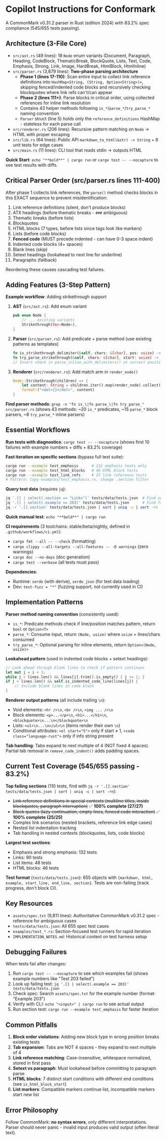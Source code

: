 # Copilot Instructions for Conformark

A CommonMark v0.31.2 parser in Rust (edition 2024) with 83.2% spec compliance (545/655 tests passing).

## Architecture (3-File Core)

- `src/ast.rs` (49 lines): 18 `Node` enum variants (Document, Paragraph, Heading, CodeBlock, ThematicBreak, BlockQuote, Lists, Text, Code, Emphasis, Strong, Link, Image, HardBreak, HtmlBlock, HtmlInline)
- `src/parser.rs` (3,879 lines): **Two-phase parsing architecture**
  - **Phase 1 (lines 17-110)**: Scan entire input to collect link reference definitions into `HashMap<String, (String, Option<String>)>`, skipping fenced/indented code blocks and recursively checking blockquotes where link refs can't/can appear
  - **Phase 2 (lines 111+)**: Parse blocks in critical order, using collected references for inline link resolution
  - Contains 43 helper methods following `is_*`/`parse_*`/`try_parse_*` naming convention
  - `Parser` struct (line 5) holds only the `reference_definitions` HashMap - stateless for each parse call
- `src/renderer.rs` (206 lines): Recursive pattern matching on `Node` → HTML with proper escaping
- `src/lib.rs` (64 lines): Public API `markdown_to_html(&str) -> String` + 6 unit tests for edge cases
- `src/main.rs` (11 lines): CLI tool that reads stdin → outputs HTML

**Quick Start**: `echo "**bold**" | cargo run` or `cargo test -- --nocapture` to see test results with diffs.

## Critical Parser Order (src/parser.rs lines 111-400)

After phase 1 collects link references, the `parse()` method checks blocks in this EXACT sequence to prevent misidentification:
1. Link reference definitions (silent, don't produce blocks)
2. ATX headings (before thematic breaks - `###` ambiguous)
3. Thematic breaks (before lists)
4. Blockquotes
5. HTML blocks (7 types, before lists since tags look like markers)
6. Lists (before code blocks)
7. **Fenced code** (MUST precede indented - can have 0-3 space indent)
8. Indented code blocks (4+ spaces)
9. Blank lines (skip)
10. Setext headings (lookahead to next line for underline)
11. Paragraphs (fallback)

Reordering these causes cascading test failures.

## Adding Features (3-Step Pattern)

**Example workflow**: Adding strikethrough support

1. **AST** (`src/ast.rs`): Add enum variant
   ```rust
   pub enum Node {
       // ... existing variants
       Strikethrough(Vec<Node>),
   }
   ```

2. **Parser** (`src/parser.rs`): Add predicate + parse method (use existing patterns as templates)
   ```rust
   fn is_strikethrough_delimiter(&self, chars: &[char], pos: usize) -> bool { ... }
   fn try_parse_strikethrough(&self, chars: &[char], start: usize) -> Option<(Node, usize)> { ... }
   // Insert check in parse_inline_with_delimiters() at correct position
   ```

3. **Renderer** (`src/renderer.rs`): Add match arm in `render_node()`
   ```rust
   Node::Strikethrough(children) => {
       let content: String = children.iter().map(render_node).collect();
       format!("<del>{}</del>", content)
   }
   ```

**Find parser methods**: `grep -n "fn is_\|fn parse_\|fn try_parse_" src/parser.rs` (shows 43 methods: ~20 `is_*` predicates, ~15 `parse_*` block parsers, ~8 `try_parse_*` inline parsers)

## Essential Workflows

**Run tests with diagnostics**: `cargo test -- --nocapture` (shows first 10 failures with example numbers + diffs + 83.2% coverage)

**Fast iteration on specific sections** (bypass full test suite): 
```bash
cargo run --example test_emphasis      # 132 emphasis tests only
cargo run --example test_html_blocks   # 46 HTML block tests
cargo run --example test_link_refs     # 27 link reference tests
# Pattern: Copy examples/test_emphasis.rs, change .section filter
```

**Query test data** (requires `jq`):
```bash
jq '.[] | select(.section == "Links")' tests/data/tests.json  # Find section tests
jq '.[] | select(.example == 203)' tests/data/tests.json      # Find failing test by number
jq -r '.[].section' tests/data/tests.json | sort | uniq -c | sort -rn  # Count by section
```

**Quick manual test**: `echo "**bold**" | cargo run`

**CI requirements** (3 toolchains: stable/beta/nightly, defined in `.github/workflows/ci.yml`):
- `cargo fmt --all -- --check` (formatting)
- `cargo clippy --all-targets --all-features -- -D warnings` (zero warnings)
- `cargo doc --no-deps` (doc generation)
- `cargo test --verbose` (all tests must pass)

**Dependencies**:
- Runtime: `serde` (with derive), `serde_json` (for test data loading)
- Dev: `test-fuzz = "*"` (fuzzing support, not currently used in CI)

## Implementation Patterns

**Parser method naming convention** (consistently used):
- `is_*`: Predicate methods check if line/position matches pattern, return `bool` or `Option<T>`
- `parse_*`: Consume input, return `(Node, usize)` where `usize` = lines/chars consumed
- `try_parse_*`: Optional parsing for inline elements, return `Option<(Node, usize)>`

**Lookahead pattern** (used in indented code blocks + setext headings):
```rust
// Look ahead through blank lines to check if pattern continues
let mut j = i + 1;
while j < lines.len() && lines[j].trim().is_empty() { j += 1; }
if j < lines.len() && self.is_indented_code_line(lines[j]) {
    // Include blank lines in code block
}
```

**Renderer output patterns** (all include trailing `\n`):
- Void elements: `<hr />\n`, `<br />\n`, `<img ... />\n`
- Block elements: `<p>...</p>\n`, `<h1>...</h1>\n`, `<blockquote>\n...\n</blockquote>\n`
- Lists: `<ul>\n...\n</ul>\n` (items render their own `\n`)
- Conditional attributes: `<ol start="5">` only if start ≠ 1, `<code class="language-rust">` only if info string present

**Tab handling**: Tabs expand to next multiple of 4 (NOT fixed 4 spaces). Partial tab removal in `remove_code_indent()` adds padding spaces.

## Current Test Coverage (545/655 passing - 83.2%)

**Top failing sections** (110 tests, find with `jq -r '.[].section' tests/data/tests.json | sort | uniq -c | sort -rn`):
- ~~Link reference definitions in special contexts (multiline titles, inside blockquotes, paragraph interruption)~~ ✅ **100% complete (27/27)**
- ~~Block quotes (lazy continuation, empty lines, fenced code interaction)~~ ✅ **100% complete (25/25)**
- Complex link scenarios (nested brackets, reference link edge cases)
- Nested list indentation tracking
- Tab handling in nested contexts (blockquotes, lists, code blocks)

**Largest test sections**:
- Emphasis and strong emphasis: 132 tests
- Links: 90 tests
- List items: 48 tests
- HTML blocks: 46 tests

**Test format** (`tests/data/tests.json`): 655 objects with `{markdown, html, example, start_line, end_line, section}`. Tests are non-failing (track progress, don't block CI).

## Key Resources

- `assets/spec.txt` (9,811 lines): Authoritative CommonMark v0.31.2 spec - reference for ambiguous cases
- `tests/data/tests.json`: All 655 spec test cases
- `examples/test_*.rs`: Section-focused test runners for rapid iteration
- `IMPLEMENTATION_NOTES.md`: Historical context on test harness setup

## Debugging Failures

When tests fail after changes:
1. Run `cargo test -- --nocapture` to see which examples fail (shows example numbers like "Test 203 failed")
2. Look up failing test: `jq '.[] | select(.example == 203)' tests/data/tests.json`
3. Check spec: Search `assets/spec.txt` for the example number (format: "Example 203")
4. Verify with CLI: `echo "<input>" | cargo run` to see actual output
5. Run section test: `cargo run --example test_emphasis` for faster iteration

## Common Pitfalls

1. **Block order violations**: Adding new block type in wrong position breaks existing tests
2. **Tab expansion**: Tabs are NOT 4 spaces - they expand to next multiple of 4
3. **Link reference matching**: Case-insensitive, whitespace normalized, stored in first pass
4. **Setext vs paragraph**: Must lookahead before committing to paragraph parse
5. **HTML blocks**: 7 distinct start conditions with different end conditions (see `is_html_block_start`)
6. **List markers**: Compatible markers continue list, incompatible markers start new list

## Error Philosophy

Follow CommonMark: **no syntax errors**, only different interpretations. Parser should never panic - invalid input produces valid output (often literal text).
